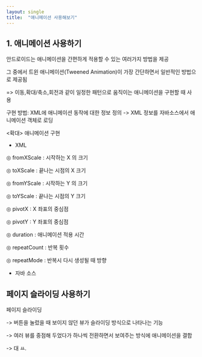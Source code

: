 ```yaml
---
layout: single
title:  "애니메이션 사용해보기"
---
```


## 1. 애니메이션 사용하기

안드로이드는 애니메이션을 간편하게 적용할 수 있는 여러가지 방법을 제공

그 중에서 트윈 애니메이션(Tweened Animation)이 가장 간단하면서 일반적인 방법으로 제공됨

=> 이동,확대/축소,회전과 같이 일정한 패턴으로 움직이는 애니메이션을 구현할 때 사용

구현 방법: XML에 애니메이션 동작에 대한 정보 정의 -> XML 정보를 자바소스에서 애니메이션 객체로 로딩



<확대> 애니메이션 구현


- XML




◎ fromXScale : 시작하는 X 의 크기



◎ toXScale : 끝나는 시점의 X 크기

◎ fromYScale : 시작하는 Y 의 크기

◎ toYScale : 끝나는 시점의 Y 크기

◎ pivotX : X 좌표의 중심점

◎ pivotY : Y 좌표의 중심점

◎ duration : 애니메이션 적용 시간

◎ repeatCount : 반복 횟수

◎ repeatMode : 반복시 다시 생성될 때 방향



- 자바 소스



## 페이지 슬라이딩 사용하기

페이지 슬라이딩 

-> 버튼을 눌렀을 때 보이지 않던 뷰가 슬라이딩 방식으로 나타나는 기능

-> 여러 뷰를 중점해 두었다가 하나씩 전환하면서 보여주는 방식에 애니메이션을 결합

-> 대 ㅛ.

